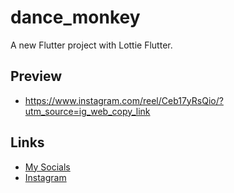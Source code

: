 # dance_monkey

A new Flutter project with Lottie Flutter.

## Preview
* https://www.instagram.com/reel/Ceb17yRsQio/?utm_source=ig_web_copy_link
 
## Links
* [My Socials](https://znap.link/hamdy_Dawood)
* [Instagram](https://www.instagram.com/hamdy_khalid_)
